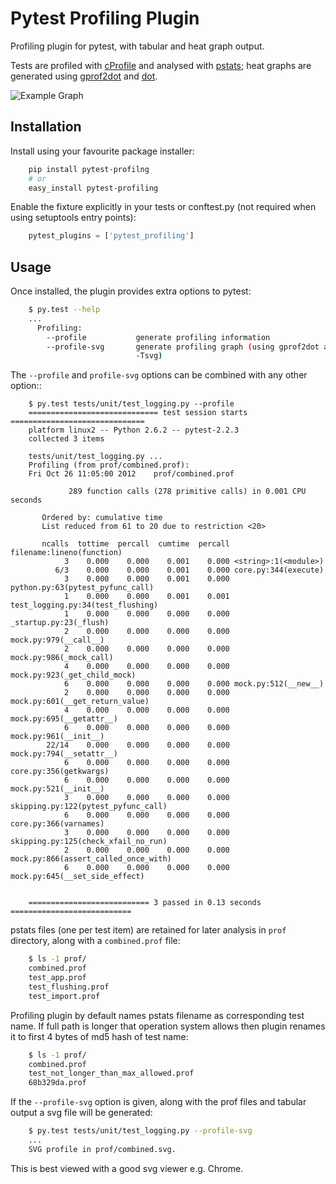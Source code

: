 # Pytest Profiling Plugin

Profiling plugin for pytest, with tabular and heat graph output.

Tests are profiled with [cProfile](http://docs.python.org/library/profile.html#module-cProfile) and analysed with [pstats](http://docs.python.org/library/profile.html#pstats.Stats); heat graphs are
generated using [gprof2dot](http://code.google.com/p/jrfonseca/wiki/Gprof2Dot) and [dot](http://www.graphviz.org/).

![Example Graph](https://cdn.rawgit.com/manahl/pytest-plugins/master/pytest-profiling/docs/static/profile_combined.svg)

## Installation

Install using your favourite package installer:
```bash
    pip install pytest-profilng
    # or
    easy_install pytest-profiling
```
    
Enable the fixture explicitly in your tests or conftest.py (not required when using setuptools entry points):

```python
    pytest_plugins = ['pytest_profiling']
```

## Usage

Once installed, the plugin provides extra options to pytest:

```bash
    $ py.test --help
    ...
      Profiling:
        --profile           generate profiling information
        --profile-svg       generate profiling graph (using gprof2dot and dot
                            -Tsvg)
```

The ``--profile`` and ``profile-svg`` options can be combined with any other
option::

```
    $ py.test tests/unit/test_logging.py --profile
    ============================= test session starts ==============================
    platform linux2 -- Python 2.6.2 -- pytest-2.2.3
    collected 3 items

    tests/unit/test_logging.py ...
    Profiling (from prof/combined.prof):
    Fri Oct 26 11:05:00 2012    prof/combined.prof

             289 function calls (278 primitive calls) in 0.001 CPU seconds

       Ordered by: cumulative time
       List reduced from 61 to 20 due to restriction <20>

       ncalls  tottime  percall  cumtime  percall filename:lineno(function)
            3    0.000    0.000    0.001    0.000 <string>:1(<module>)
          6/3    0.000    0.000    0.001    0.000 core.py:344(execute)
            3    0.000    0.000    0.001    0.000 python.py:63(pytest_pyfunc_call)
            1    0.000    0.000    0.001    0.001 test_logging.py:34(test_flushing)
            1    0.000    0.000    0.000    0.000 _startup.py:23(_flush)
            2    0.000    0.000    0.000    0.000 mock.py:979(__call__)
            2    0.000    0.000    0.000    0.000 mock.py:986(_mock_call)
            4    0.000    0.000    0.000    0.000 mock.py:923(_get_child_mock)
            6    0.000    0.000    0.000    0.000 mock.py:512(__new__)
            2    0.000    0.000    0.000    0.000 mock.py:601(__get_return_value)
            4    0.000    0.000    0.000    0.000 mock.py:695(__getattr__)
            6    0.000    0.000    0.000    0.000 mock.py:961(__init__)
        22/14    0.000    0.000    0.000    0.000 mock.py:794(__setattr__)
            6    0.000    0.000    0.000    0.000 core.py:356(getkwargs)
            6    0.000    0.000    0.000    0.000 mock.py:521(__init__)
            3    0.000    0.000    0.000    0.000 skipping.py:122(pytest_pyfunc_call)
            6    0.000    0.000    0.000    0.000 core.py:366(varnames)
            3    0.000    0.000    0.000    0.000 skipping.py:125(check_xfail_no_run)
            2    0.000    0.000    0.000    0.000 mock.py:866(assert_called_once_with)
            6    0.000    0.000    0.000    0.000 mock.py:645(__set_side_effect)


    =========================== 3 passed in 0.13 seconds ===========================
```

pstats files (one per test item) are retained for later analysis in `prof` directory, along with a `combined.prof` file:

```bash
    $ ls -1 prof/
    combined.prof
    test_app.prof
    test_flushing.prof
    test_import.prof
```

Profiling plugin by default names pstats filename as corresponding test name. If full path is longer that operation system allows then plugin renames it to first 4 bytes of md5 hash of test name:

```bash
    $ ls -1 prof/
    combined.prof
    test_not_longer_than_max_allowed.prof
    68b329da.prof
```

If the ``--profile-svg`` option is given, along with the prof files and tabular output a svg file will be generated:

```bash
    $ py.test tests/unit/test_logging.py --profile-svg
    ...
    SVG profile in prof/combined.svg.
```

This is best viewed with a good svg viewer e.g. Chrome.
